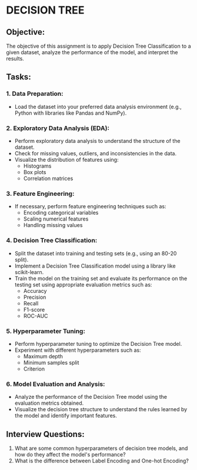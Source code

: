 # DECISION TREE

## Objective:
The objective of this assignment is to apply Decision Tree Classification to a given dataset, analyze the performance of the model, and interpret the results.

## Tasks:

### 1. Data Preparation:
- Load the dataset into your preferred data analysis environment (e.g., Python with libraries like Pandas and NumPy).

### 2. Exploratory Data Analysis (EDA):
- Perform exploratory data analysis to understand the structure of the dataset.
- Check for missing values, outliers, and inconsistencies in the data.
- Visualize the distribution of features using:
  - Histograms
  - Box plots
  - Correlation matrices

### 3. Feature Engineering:
- If necessary, perform feature engineering techniques such as:
  - Encoding categorical variables
  - Scaling numerical features
  - Handling missing values

### 4. Decision Tree Classification:
- Split the dataset into training and testing sets (e.g., using an 80-20 split).
- Implement a Decision Tree Classification model using a library like scikit-learn.
- Train the model on the training set and evaluate its performance on the testing set using appropriate evaluation metrics such as:
  - Accuracy
  - Precision
  - Recall
  - F1-score
  - ROC-AUC

### 5. Hyperparameter Tuning:
- Perform hyperparameter tuning to optimize the Decision Tree model.
- Experiment with different hyperparameters such as:
  - Maximum depth
  - Minimum samples split
  - Criterion

### 6. Model Evaluation and Analysis:
- Analyze the performance of the Decision Tree model using the evaluation metrics obtained.
- Visualize the decision tree structure to understand the rules learned by the model and identify important features.

## Interview Questions:
1. What are some common hyperparameters of decision tree models, and how do they affect the model's performance?
2. What is the difference between Label Encoding and One-hot Encoding?
